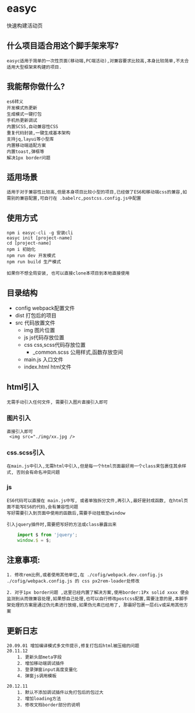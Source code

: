 # easyc
快速构建活动页


## 什么项目适合用这个脚手架来写?
    easyc适用于简单的一次性页面(移动端,PC端活动),对兼容要求比较高,本身比较简单,不太合适用大型框架来构建的项目.

## 我能帮你做什么?  

    es6转义  
    开发模式热更新
    生成模式一键打包
    手机热更新调试
    内置SCSS,自动兼容性CSS
    重复代码封装,一键生成基本架构
    支持jq,layui等小型库
    内置移动端适配方案
    内置toast,弹框等
    解决1px border问题

## 适用场景
    适用于对于兼容性比较高,但是本身项目比较小型的项目,已经做了ES6和移动端css的兼容,如需别的兼容配置,可自行在 .babelrc,postcss.config.js中配置

## 使用方式 
    npm i easyc-cli -g 安装cli
    easyc init [project-name]
    cd [project-name]
    npm i 初始化
    npm run dev 开发模式 
    npm run build 生产模式 
    
    如果你不想全局安装, 也可以直接clone本项目到本地直接使用

## 目录结构

- config webpack配置文件
- dist 打包后的项目
- src 代码放置文件
    - img 图片位置
    - js js代码存放位置
    - css css,scss代码存放位置
        - _common.scss 公用样式,函数存放空间
    - main.js 入口文件 
    - index.html html文件
## html引入  
    无需手动引入任何文件, 需要引入图片直接引入即可

### 图片引入
    直接引入即可
     <img src="./img/xx.jpg />  

### css.scss引入 
    在main.js中引入,无需html中引入,但是每一个html页面最好用一个class来包裹住其余样式, 否则会有命名冲突问题

### js 
    ES6代码可以直接在 main.js中写, 或者单独拆分文件,再引入,最好是封成函数, 在html页面不能写ES6的代码,会有兼容性问题
    写好需要引入到页面中使用的函数后,需要手动挂载至window  

    引入jquery插件时,需要把写好的方法或class暴露出来

```js
    import $ from 'jquery';
    window.$ = $;
```
## 注意事项:

    1. 修改rem比例,或者使用其他单位,在 ./cofig/webpack.dev.config.js   ./cofig/webpack.config.js 的 css px2rem-loader处修改
    
    2. 对于1px border问题 ,这里已经内置了解决方案,使用border:1Px solid xxxx 便会监测到从而做兼容处理,如果想自己处理,也可以自行修改postcss配置,需要注意的是,本脚手架处理的方案是通过伪元素进行放缩,如果伪元素已经用了, 那最好包裹一层div或采用其他方案


## 更新日志
    20.09.01 增加编译模式多文件提示,修复打包后html被压缩的问题
    20.11.12    
        1. 更新头部meta字段 
        2. 增加移动端调试插件
        3. 登录弹窗input高度变量化 
        4. 弹窗js调用模板
    
    20.12.11
        1. 默认不添加调试插件以免打包后的包过大
        2. 增加loading方法
        3. 修改文档border部分的说明

